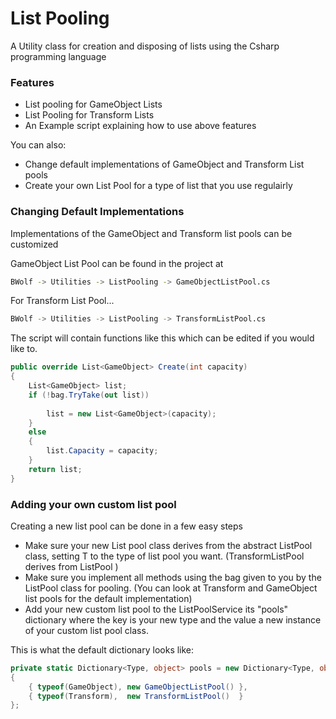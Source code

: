 # List Pooling

A Utility class for creation and disposing of lists using the Csharp programming language

### Features

  - List pooling for GameObject Lists
  - List Pooling for Transform Lists
  - An Example script explaining how to use above features


You can also:
  - Change default implementations of GameObject and Transform List pools
  - Create your own List Pool for a type of list that you use regulairly

### Changing Default Implementations

Implementations of the GameObject and Transform list pools can be customized

GameObject List Pool can be found in the project at

```sh
BWolf -> Utilities -> ListPooling -> GameObjectListPool.cs
```

For Transform List Pool...

```sh
BWolf -> Utilities -> ListPooling -> TransformListPool.cs
```

The script will contain functions like this which can be edited if you would like to.

```csharp
public override List<GameObject> Create(int capacity)
{
    List<GameObject> list;
    if (!bag.TryTake(out list))
     
        list = new List<GameObject>(capacity);
    }
    else
    {
        list.Capacity = capacity;
    }
    return list;
}
```

### Adding your own custom list pool 

Creating a new list pool can be done in a few easy steps

- Make sure your new List pool class derives from the abstract ListPool class, setting T to the type of list pool you want. (TransformListPool derives from ListPool<Transform> )
- Make sure you implement all methods using the bag given to you by the ListPool class for pooling. (You can look at Transform and GameObject list pools for the default implementation)
- Add your new custom list pool to the ListPoolService its "pools" dictionary where the key is your new type and the value a new instance of your custom list pool class.

This is what the default dictionary looks like:
```csharp
private static Dictionary<Type, object> pools = new Dictionary<Type, object>
{
    { typeof(GameObject), new GameObjectListPool() },
    { typeof(Transform),  new TransformListPool()  }
};
```
